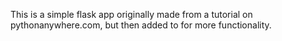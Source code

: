 This is a simple flask app originally made from a tutorial on pythonanywhere.com, but then added to for more functionality.